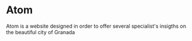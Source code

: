 # Atom
Atom is a website designed in order to offer several specialist's  insigths on the beautiful city of Granada
